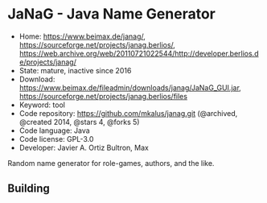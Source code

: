 # JaNaG - Java Name Generator

- Home: https://www.beimax.de/janag/, https://sourceforge.net/projects/janag.berlios/, https://web.archive.org/web/20110721022544/http://developer.berlios.de/projects/janag/
- State: mature, inactive since 2016
- Download: https://www.beimax.de/fileadmin/downloads/janag/JaNaG_GUI.jar, https://sourceforge.net/projects/janag.berlios/files
- Keyword: tool
- Code repository: https://github.com/mkalus/janag.git (@archived, @created 2014, @stars 4, @forks 5)
- Code language: Java
- Code license: GPL-3.0
- Developer: Javier A. Ortiz Bultron, Max

Random name generator for role-games, authors, and the like.

## Building
